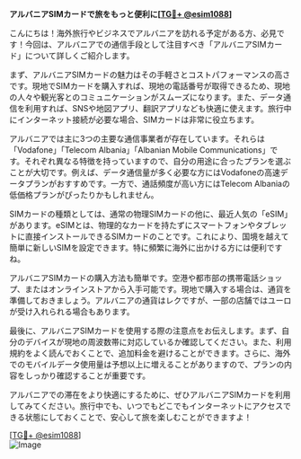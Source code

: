 **アルバニアSIMカードで旅をもっと便利に[[TG💪+ @esim1088](https://t.me/s/esim1088)]**

こんにちは！海外旅行やビジネスでアルバニアを訪れる予定がある方、必見です！今回は、アルバニアでの通信手段として注目すべき「アルバニアSIMカード」について詳しくご紹介します。

まず、アルバニアSIMカードの魅力はその手軽さとコストパフォーマンスの高さです。現地でSIMカードを購入すれば、現地の電話番号が取得できるため、現地の人々や観光客とのコミュニケーションがスムーズになります。また、データ通信を利用すれば、SNSや地図アプリ、翻訳アプリなども快適に使えます。旅行中にインターネット接続が必要な場合、SIMカードは非常に役立ちます。

アルバニアでは主に3つの主要な通信事業者が存在しています。それらは「Vodafone」「Telecom Albania」「Albanian Mobile Communications」です。それぞれ異なる特徴を持っていますので、自分の用途に合ったプランを選ぶことが大切です。例えば、データ通信量が多く必要な方にはVodafoneの高速データプランがおすすめです。一方で、通話頻度が高い方にはTelecom Albaniaの低価格プランがぴったりかもしれません。

SIMカードの種類としては、通常の物理SIMカードの他に、最近人気の「eSIM」があります。eSIMとは、物理的なカードを持たずにスマートフォンやタブレットに直接インストールできるSIMカードのことです。これにより、国境を越えて簡単に新しいSIMを設定できます。特に頻繁に海外に出かける方には便利ですね。

アルバニアSIMカードの購入方法も簡単です。空港や都市部の携帯電話ショップ、またはオンラインストアから入手可能です。現地で購入する場合は、通貨を準備しておきましょう。アルバニアの通貨はレクですが、一部の店舗ではユーロが受け入れられる場合もあります。

最後に、アルバニアSIMカードを使用する際の注意点をお伝えします。まず、自分のデバイスが現地の周波数帯に対応しているか確認してください。また、利用規約をよく読んでおくことで、追加料金を避けることができます。さらに、海外でのモバイルデータ使用量は予想以上に増えることがありますので、プランの内容をしっかり確認することが重要です。

アルバニアでの滞在をより快適にするために、ぜひアルバニアSIMカードを利用してみてください。旅行中でも、いつでもどこでもインターネットにアクセスできる状態にしておくことで、安心して旅を楽しむことができますよ！

[[TG💪+ @esim1088](https://t.me/s/esim1088)]  
![Image](https://i.postimg.cc/Y0z9fWf4/image.png)